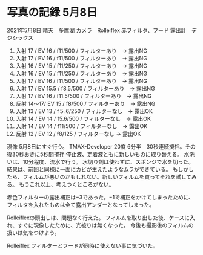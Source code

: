 # 写真の記録 5月8日

2021年5月8日 晴天　多摩湖
カメラ　Rolleiflex 赤フィルタ、フード
露出計　デジシックス

1. 入射 17 / EV 16 / f11/500 / フィルターあり　-> 露出NG
2. 入射 17 / EV 16 / f11/500 / フィルターあり　-> 露出NG
3. 入射 16 / EV 15 / f11/250 / フィルターあり　-> 露出NG
4. 入射 16 / EV 15 / f11/250 / フィルターあり　-> 露出NG
5. 入射 17 / EV 16 / f11/500 / フィルターあり　-> 露出NG
6. 入射 17 / EV 15.5 / f8.5/500 / フィルターあり　-> 露出NG
7. 入射 17 / EV 16 / f11.5/500 / フィルターあり　-> 露出NG
8. 反射 14〜17/ EV 15 / f8/500 / フィルターあり　-> 露出NG
9. 入射 13 / EV 13 / f５.6/250 / フィルターなし　-> 露出OK
10. 入射 14 / EV 14 / f5.6/500 / フィルターなし　-> 露出OK
11. 入射 14 / EV 14 / f11/500 / フィルターなし　-> 露出OK
12. 反射 12 / EV 12 / f8/125 / フィルターなし -> 露出OK

現像 5月8日にすぐ行う。
TMAX-Developer 20度 6分半　30秒連続攪拌。その後30秒おきに5秒間撹拌
停止液、定着液ともに新しいものに取り替える。
水洗いは、10分程度、流水で行う。
水切り剤は使わずに、スポンジで水を切った。
結果は、[前回](202105040642.md)と同様に一面にカビが生えたようなムラができている。
もしかしたら、フィルムが悪いのかもしれない。新しいフィルムを買ってそれを試してみる。
もうこれ以上、考えつくところがない。

赤色フィルターの露出補正は−3であった。−1で補正をかけてしまったために、フィルタを入れたものは全て露出アンダーとなってしまった。

Rolleiflexの頭出しは、問題なく行えた。
フィルムを取り出した後、ケースに入れ、すぐに現像したために、光被りは無くなった。
今後も撮影後のフィルムの扱いは気をつけよう。

Rolleiflex フィルターとフードが同時に使えない事に気づいた。
